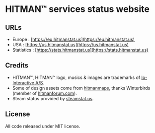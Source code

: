 # HITMAN™ services status website

## URLs

* Europe : [https://eu.hitmanstat.us](https://eu.hitmanstat.us)
* USA : [https://us.hitmanstat.us](https://us.hitmanstat.us)
* Statistics : [https://stats.hitmanstat.us](https://stats.hitmanstat.us)

## Credits

* HITMAN™, HITMAN™ logo, musics & images are trademarks of [Io-Interactive A/S](http://www.ioi.dk/).
* Some of design assets come from [hitmanmaps](http://hitmanmaps.com/), thanks Winterbirds (member of [hitmanforum.com](http://www.hitmanforum.com/)).
* Steam status provided by [steamstat.us](https://steamstat.us/).

## License

All code released under MIT license.
